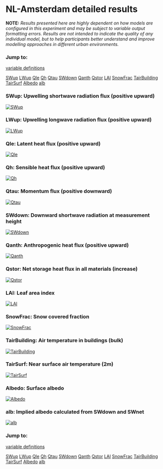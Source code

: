 # NL-Amsterdam detailed results

**NOTE:** *Results presented here are highly dependent on how models are configured in this experiment and may be subject to variable output formatting errors. Results are not intended to indicate the quality of any individual model, but to help participants better understand and improve modelling approaches in different urban environments.*

### Jump to:
[variable definitions](../modelattrs/variable_definitions.md)

[SWup](#swup)
[LWup](#lwup)
[Qle](#qle)
[Qh](#qh)
[Qtau](#qtau)
[SWdown](#swdown)
[Qanth](#qanth)
[Qstor](#qstor)
[LAI](#lai)
[SnowFrac](#snowfrac)
[TairBuilding](#tairbuilding)
[TairSurf](#tairsurf)
[Albedo](#albedo)
[alb](#alb)

### <a name="swup"></a>SWup: Upwelling shortwave radiation flux (positive upward)
[![SWup](NL-Amsterdam_detailed_SWup.png)](NL-Amsterdam_detailed_SWup.png)

### <a name="lwup"></a>LWup: Upwelling longwave radiation flux (positive upward)
[![LWup](NL-Amsterdam_detailed_LWup.png)](NL-Amsterdam_detailed_LWup.png)

### <a name="qle"></a>Qle: Latent heat flux (positive upward)
[![Qle](NL-Amsterdam_detailed_Qle.png)](NL-Amsterdam_detailed_Qle.png)

### <a name="qh"></a>Qh: Sensible heat flux (positive upward)
[![Qh](NL-Amsterdam_detailed_Qh.png)](NL-Amsterdam_detailed_Qh.png)

### <a name="qtau"></a>Qtau: Momentum flux (positive downward)
[![Qtau](NL-Amsterdam_detailed_Qtau.png)](NL-Amsterdam_detailed_Qtau.png)

### <a name="swdown"></a>SWdown: Downward shortwave radiation at measurement height
[![SWdown](NL-Amsterdam_detailed_SWdown.png)](NL-Amsterdam_detailed_SWdown.png)

### <a name="qanth"></a>Qanth: Anthropogenic heat flux (positive upward)
[![Qanth](NL-Amsterdam_detailed_Qanth.png)](NL-Amsterdam_detailed_Qanth.png)

### <a name="qstor"></a>Qstor: Net storage heat flux in all materials (increase)
[![Qstor](NL-Amsterdam_detailed_Qstor.png)](NL-Amsterdam_detailed_Qstor.png)

### <a name="lai"></a>LAI: Leaf area index
[![LAI](NL-Amsterdam_detailed_LAI.png)](NL-Amsterdam_detailed_LAI.png)

### <a name="snowfrac"></a>SnowFrac: Snow covered fraction
[![SnowFrac](NL-Amsterdam_detailed_SnowFrac.png)](NL-Amsterdam_detailed_SnowFrac.png)

### <a name="tairbuilding"></a>TairBuilding: Air temperature in buildings (bulk)
[![TairBuilding](NL-Amsterdam_detailed_TairBuilding.png)](NL-Amsterdam_detailed_TairBuilding.png)

### <a name="tairsurf"></a>TairSurf: Near surface air temperature (2m)
[![TairSurf](NL-Amsterdam_detailed_TairSurf.png)](NL-Amsterdam_detailed_TairSurf.png)

### <a name="albedo"></a>Albedo: Surface albedo
[![Albedo](NL-Amsterdam_detailed_Albedo.png)](NL-Amsterdam_detailed_Albedo.png)

### <a name="alb"></a>alb: Implied albedo calculated from SWdown and SWnet
[![alb](NL-Amsterdam_detailed_alb.png)](NL-Amsterdam_detailed_alb.png)


### Jump to:
[variable definitions](../modelattrs/variable_definitions.md)

[SWup](#swup)
[LWup](#lwup)
[Qle](#qle)
[Qh](#qh)
[Qtau](#qtau)
[SWdown](#swdown)
[Qanth](#qanth)
[Qstor](#qstor)
[LAI](#lai)
[SnowFrac](#snowfrac)
[TairBuilding](#tairbuilding)
[TairSurf](#tairsurf)
[Albedo](#albedo)
[alb](#alb)

